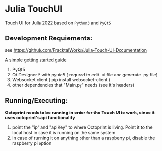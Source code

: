  Julia TouchUI
==================
Touch UI for Julia 2022 based on `Python3` and  `PyQt5`

## Development Requiements:
see https://github.com/FracktalWorks/Julia-Touch-UI-Documentation

[ A simple getting started guide](https://nikolak.com/pyqt-qt-designer-getting-started/)


1. PyQt5 
2. Qt Designer 5 with pyuic5 ( requred to edit .ui file and generate .py file)
3. Websocket client ( pip install websocket-client )
4. other dependencies that "Main.py" needs (see it's headers)


## Running/Executing:

**Octoprint needs to be running in order for the Touch UI to work, since it uses octoprint's api functionality**

1. point the "ip"  and "apiKey" to where Octoprint is living. Point it to the local host in case it is running on the same system
2. in case of running it on anything other than a raspberry pi, disable the raspberry pi option

